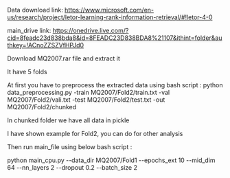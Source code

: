 Data download link: 
https://www.microsoft.com/en-us/research/project/letor-learning-rank-information-retrieval/#!letor-4-0 

main_drive link: https://onedrive.live.com/?cid=8feadc23d838bda8&id=8FEADC23D838BDA8%21107&ithint=folder&authkey=!ACnoZZSZVfHPJd0

Download MQ2007.rar file and extract it 

It have 5 folds 

At first you have to preprocess the extracted data using bash script :
python data_preprocessing.py -train MQ2007/Fold2/train.txt -val MQ2007/Fold2/vali.txt -test MQ2007/Fold2/test.txt -out MQ2007/Fold2/chunked

In chunked folder we have all data in pickle 

I have shown example for Fold2, you can do for other analysis 

Then run main_file using below bash script :

python main_cpu.py --data_dir MQ2007/Fold1 --epochs_ext 10 --mid_dim 64 --nn_layers 2 --dropout 0.2 --batch_size 2 




